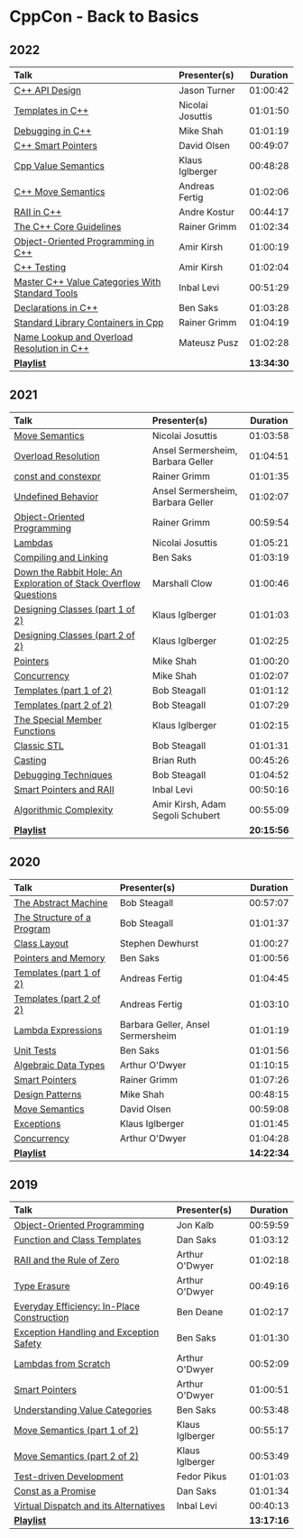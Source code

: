 # CppCon - Back to Basics

## 2022

| **Talk**                                                                                       | **Presenter(s)** | **Duration** |
| :--------------------------------------------------------------------------------------------- | :--------------- | :----------: |
| [C++ API Design](https://www.youtube.com/watch?v=zL-vn_pGGgY)                                  | Jason Turner     |   01:00:42   |
| [Templates in C++](https://www.youtube.com/watch?v=HqsEHG0QJXU)                                | Nicolai Josuttis |   01:01:50   |
| [Debugging in C++](https://www.youtube.com/watch?v=YzIBwqWC6EM)                                | Mike Shah        |   01:01:19   |
| [C++ Smart Pointers](https://www.youtube.com/watch?v=YokY6HzLkXs)                              | David Olsen      |   00:49:07   |
| [Cpp Value Semantics](https://www.youtube.com/watch?v=G9MxNwUoSt0)                             | Klaus Iglberger  |   00:48:28   |
| [C++ Move Semantics](https://www.youtube.com/watch?v=knEaMpytRMA)                              | Andreas Fertig   |   01:02:06   |
| [RAII in C++](https://www.youtube.com/watch?v=Rfu06XAhx90)                                     | Andre Kostur     |   00:44:17   |
| [The C++ Core Guidelines](https://www.youtube.com/watch?v=UONLB7wBVSc)                         | Rainer Grimm     |   01:02:34   |
| [Object-Oriented Programming in C++](https://www.youtube.com/watch?v=_go74QpFPAw)              | Amir Kirsh       |   01:00:19   |
| [C++ Testing](https://www.youtube.com/watch?v=SAM4rWaIvUQ)                                     | Amir Kirsh       |   01:02:04   |
| [Master C++ Value Categories With Standard Tools](https://www.youtube.com/watch?v=tH0Z2OvHAd8) | Inbal Levi       |   00:51:29   |
| [Declarations in C++](https://www.youtube.com/watch?v=IK4GhjmSC6w)                             | Ben Saks         |   01:03:28   |
| [Standard Library Containers in Cpp](https://www.youtube.com/watch?v=ZMUKa2kWtTk)              | Rainer Grimm     |   01:04:19   |
| [Name Lookup and Overload Resolution in C++](https://www.youtube.com/watch?v=iDX2d7poJnI)      | Mateusz Pusz     |   01:02:28   |
| [**Playlist**](https://www.youtube.com/playlist?list=PLAEL-MQ5e5bIOt22WwgTXKtuN1V6jARLy)       |                  | **13:34:30** |

## 2021

| **Talk**                                                                                                        | **Presenter(s)**                  | **Duration** |
| :-------------------------------------------------------------------------------------------------------------- | :-------------------------------- | :----------: |
| [Move Semantics](https://www.youtube.com/watch?v=Bt3zcJZIalk)                                                   | Nicolai Josuttis                  |   01:03:58   |
| [Overload Resolution](https://www.youtube.com/watch?v=b5Kbzgx1w9A)                                              | Ansel Sermersheim, Barbara Geller |   01:04:51   |
| [const and constexpr](https://www.youtube.com/watch?v=tA6LbPyYdco)                                              | Rainer Grimm                      |   01:01:35   |
| [Undefined Behavior](https://www.youtube.com/watch?v=NpL9YnxnOqM)                                               | Ansel Sermersheim, Barbara Geller |   01:02:07   |
| [Object-Oriented Programming](https://www.youtube.com/watch?v=Ou5WsJzn7Ws)                                      | Rainer Grimm                      |   00:59:54   |
| [Lambdas](https://www.youtube.com/watch?v=IgNUBw3vcO4)                                                          | Nicolai Josuttis                  |   01:05:21   |
| [Compiling and Linking](https://www.youtube.com/watch?v=cpkDQaYttR4)                                            | Ben Saks                          |   01:03:19   |
| [Down the Rabbit Hole: An Exploration of Stack Overflow Questions](https://www.youtube.com/watch?v=9Tx97HeGnUQ) | Marshall Clow                     |   01:00:46   |
| [Designing Classes (part 1 of 2)](https://www.youtube.com/watch?v=motLOioLJfg)                                  | Klaus Iglberger                   |   01:01:03   |
| [Designing Classes (part 2 of 2)](https://www.youtube.com/watch?v=O65lEiYkkbc)                                  | Klaus Iglberger                   |   01:02:25   |
| [Pointers](https://www.youtube.com/watch?v=0zd8eznWv4k)                                                         | Mike Shah                         |   01:00:20   |
| [Concurrency](https://www.youtube.com/watch?v=pfIC-kle4b0)                                                      | Mike Shah                         |   01:02:07   |
| [Templates (part 1 of 2)](https://www.youtube.com/watch?v=XN319NYEOcE)                                          | Bob Steagall                      |   01:01:12   |
| [Templates (part 2 of 2)](https://www.youtube.com/watch?v=2Y9XbltAfXs)                                          | Bob Steagall                      |   01:07:29   |
| [The Special Member Functions](https://www.youtube.com/watch?v=9BM5LAvNtus)                                     | Klaus Iglberger                   |   01:02:15   |
| [Classic STL](https://www.youtube.com/watch?v=tXUXl_RzkAk)                                                      | Bob Steagall                      |   01:01:31   |
| [Casting](https://www.youtube.com/watch?v=2h2hdRqRIRk)                                                          | Brian Ruth                        |   00:45:26   |
| [Debugging Techniques](https://www.youtube.com/watch?v=M7fV-eQwxrY)                                             | Bob Steagall                      |   01:04:52   |
| [Smart Pointers and RAII](https://www.youtube.com/watch?v=07rJOzFRs6M)                                          | Inbal Levi                        |   00:50:16   |
| [Algorithmic Complexity](https://www.youtube.com/watch?v=AY2FqpDCBGs)                                           | Amir Kirsh, Adam Segoli Schubert  |   00:55:09   |
| [**Playlist**](https://www.youtube.com/playlist?list=PLHTh1InhhwT4TJaHBVWzvBOYhp27UO7mI)                        |                                   | **20:15:56** |

## 2020

| **Talk**                                                                                 | **Presenter(s)**                  | **Duration** |
| :--------------------------------------------------------------------------------------- | :-------------------------------- | :----------: |
| [The Abstract Machine](https://www.youtube.com/watch?v=ZAji7PkXaKY)                      | Bob Steagall                      |   00:57:07   |
| [The Structure of a Program](https://www.youtube.com/watch?v=3KoXeegncrs)                | Bob Steagall                      |   01:01:37   |
| [Class Layout](https://www.youtube.com/watch?v=SShSV_iV1Ko)                              | Stephen Dewhurst                  |   01:00:27   |
| [Pointers and Memory](https://www.youtube.com/watch?v=rqVWj0aVSxg)                       | Ben Saks                          |   01:00:56   |
| [Templates (part 1 of 2)](https://www.youtube.com/watch?v=VNJ4wiuxJM4)                   | Andreas Fertig                    |   01:04:45   |
| [Templates (part 2 of 2)](https://www.youtube.com/watch?v=0dtjDTEE0hQ)                   | Andreas Fertig                    |   01:03:10   |
| [Lambda Expressions](https://www.youtube.com/watch?v=ZIPNFcw6V9o)                        | Barbara Geller, Ansel Sermersheim |   01:01:19   |
| [Unit Tests](https://www.youtube.com/watch?v=_OHE33s7EKw)                                | Ben Saks                          |   01:01:56   |
| [Algebraic Data Types](https://www.youtube.com/watch?v=OJzmWqCCZaM)                      | Arthur O'Dwyer                    |   01:10:15   |
| [Smart Pointers](https://www.youtube.com/watch?v=sQCSX7vmmKY)                            | Rainer Grimm                      |   01:07:26   |
| [Design Patterns](https://www.youtube.com/watch?v=2UUqX2eIdSM)                           | Mike Shah                         |   00:48:15   |
| [Move Semantics](https://www.youtube.com/watch?v=ZG59Bqo7qX4)                            | David Olsen                       |   00:59:08   |
| [Exceptions](https://www.youtube.com/watch?v=0ojB8c0xUd8)                                | Klaus Iglberger                   |   01:01:45   |
| [Concurrency](https://www.youtube.com/watch?v=F6Ipn7gCOsY)                               | Arthur O'Dwyer                    |   01:04:28   |
| [**Playlist**](https://www.youtube.com/playlist?list=PLHTh1InhhwT5o3GwbFYy3sR7HDNRA353e) |                                   | **14:22:34** |

## 2019

| **Talk**                                                                                  | **Presenter(s)** | **Duration** |
| :---------------------------------------------------------------------------------------- | :--------------- | :----------: |
| [Object-Oriented Programming](https://www.youtube.com/watch?v=32tDTD9UJCE)                | Jon Kalb         |   00:59:59   |
| [Function and Class Templates](https://www.youtube.com/watch?v=LMP_sxOaz6g)               | Dan Saks         |   01:03:12   |
| [RAII and the Rule of Zero](https://www.youtube.com/watch?v=7Qgd9B1KuMQ)                  | Arthur O'Dwyer   |   01:02:18   |
| [Type Erasure](https://www.youtube.com/watch?v=tbUCHifyT24)                               | Arthur O'Dwyer   |   00:49:16   |
| [Everyday Efficiency: In-Place Construction](https://www.youtube.com/watch?v=oTMSgI1XjF8) | Ben Deane        |   01:02:17   |
| [Exception Handling and Exception Safety](https://www.youtube.com/watch?v=W6jZKibuJpU)    | Ben Saks         |   01:01:30   |
| [Lambdas from Scratch](https://www.youtube.com/watch?v=3jCOwajNch0)                       | Arthur O'Dwyer   |   00:52:09   |
| [Smart Pointers](https://www.youtube.com/watch?v=xGDLkt-jBJ4)                             | Arthur O'Dwyer   |   01:00:51   |
| [Understanding Value Categories](https://www.youtube.com/watch?v=XS2JddPq7GQ)             | Ben Saks         |   00:53:48   |
| [Move Semantics (part 1 of 2)](https://www.youtube.com/watch?v=St0MNEU5b0o)               | Klaus Iglberger  |   00:55:17   |
| [Move Semantics (part 2 of 2)](https://www.youtube.com/watch?v=pIzaZbKUw2s)               | Klaus Iglberger  |   00:53:49   |
| [Test-driven Development](https://www.youtube.com/watch?v=RoYljVOj2H8)                    | Fedor Pikus      |   01:01:03   |
| [Const as a Promise](https://www.youtube.com/watch?v=NZtr93iL3R0)                         | Dan Saks         |   01:01:34   |
| [Virtual Dispatch and its Alternatives](https://www.youtube.com/watch?v=jBnIMEb2GhA)      | Inbal Levi       |   00:40:13   |
| [**Playlist**](https://www.youtube.com/playlist?list=PLHTh1InhhwT4CTnVjJqnAKeMfGzOWjsRa)  |                  | **13:17:16** |
